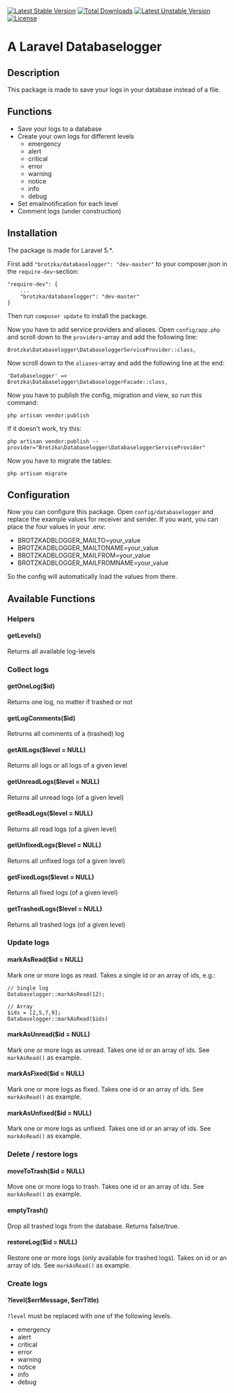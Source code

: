 [![Latest Stable Version](https://poser.pugx.org/brotzka/databaselogger/v/stable)](https://packagist.org/packages/brotzka/databaselogger)
[![Total Downloads](https://poser.pugx.org/brotzka/databaselogger/downloads)](https://packagist.org/packages/brotzka/databaselogger)
[![Latest Unstable Version](https://poser.pugx.org/brotzka/databaselogger/v/unstable)](https://packagist.org/packages/brotzka/databaselogger)
[![License](https://poser.pugx.org/brotzka/databaselogger/license)](https://packagist.org/packages/brotzka/databaselogger)

# A Laravel Databaselogger

## Description

This package is made to save your logs in your database instead of a file.

## Functions

- Save your logs to a database
- Create your own logs for different levels
  - emergency
  - alert
  - critical
  - error
  - warning
  - notice
  - info
  - debug
- Set emailnotification for each level
- Comment logs (under construction)

## Installation

The package is made for Laravel 5.*.

First add `"brotzka/databaselogger": "dev-master"` to your composer.json in the `require-dev`-section:

    "require-dev": {
        ...
        "brotzka/databaselogger": "dev-master"
    }

Then run `composer update` to install the package.

Now you have to add service providers and aliases. Open `config/app.php` and scroll down to the `providers`-array and add the following line:


    Brotzka\Databaselogger\DatabaseloggerServiceProvider::class,

Now scroll down to the `aliases`-array and add the following line at the end:

    'Databaselogger' => Brotzka\Databaselogger\DatabaseloggerFacade::class,

Now you have to publish the config, migration and view, so run this command:

    php artisan vendor:publish

If it doesn't work, try this:

    php artisan vendor:publish --provider="Brotzka\Databaselogger\DatabaseloggerServiceProvider"

Now you have to migrate the tables:

    php artisan migrate

## Configuration
Now you can configure this package. Open `config/databaselogger` and replace the example values for receiver and sender.
If you want, you can place the four values in your .env:

 - BROTZKADBLOGGER_MAILTO=your_value
 - BROTZKADBLOGGER_MAILTONAME=your_value
 - BROTZKADBLOGGER_MAILFROM=your_value
 - BROTZKADBLOGGER_MAILFROMNAME=your_value

So the config will automatically load the values from there.

## Available Functions

### Helpers

#### getLevels()

Returns all available log-levels

### Collect logs

#### getOneLog($id)
Returns one log, no matter if trashed or not

#### getLogComments($id)
Retrurns all comments of a (trashed) log

#### getAllLogs($level = NULL)
Returns all logs or all logs of a given level

#### getUnreadLogs($level = NULL)
Returns all unread logs (of a given level)

#### getReadLogs($level = NULL)
Returns all read logs (of a given level)

#### getUnfixedLogs($level = NULL)
Returns all unfixed logs (of a given level)

#### getFixedLogs($level = NULL)
Returns all fixed logs (of a given level)

#### getTrashedLogs($level = NULL)
Returns all trashed logs (of a given level)

### Update logs

#### markAsRead($id = NULL)
Mark one or more logs as read. Takes a single id or an array of ids, e.g.:

    // Single log
    Databaselogger::markAsRead(12);

    // Array
    $ids = [2,5,7,9];
    Databaselogger::markAsRead($ids)

#### markAsUnread($id = NULL)
Mark one or more logs as unread. Takes one id or an array of ids.
See `markAsRead()` as example.

#### markAsFixed($id = NULL)
Mark one or more logs as fixed. Takes one id or an array of ids.
See `markAsRead()` as example.

#### markAsUnfixed($id = NULL)
Mark one or more logs as unfixed. Takes one id or an array of ids.
See `markAsRead()` as example.

### Delete / restore logs

#### moveToTrash($id = NULL)
Move one or more logs to trash. Takes one id or an array of ids.
See `markAsRead()` as example.


#### emptyTrash()
Drop all trashed logs from the database. Returns false/true.

#### restoreLog($id = NULL)
Restore one or more logs (only available for trashed logs). Takes on id or an array of ids.
See `markAsRead()` as example.


### Create logs

#### ?level($errMessage, $errTitle)
`?level` must be replaced with one of the following levels.

 - emergency
 - alert
 - critical
 - error
 - warning
 - notice
 - info
 - debug